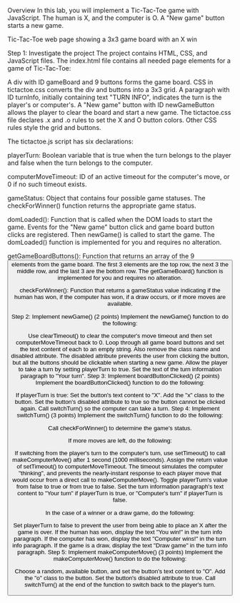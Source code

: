 Overview
In this lab, you will implement a Tic-Tac-Toe game with JavaScript. The human is X, and the computer is O. A "New game" button starts a new game.

Tic-Tac-Toe web page showing a 3x3 game board with an X win

Step 1: Investigate the project
The project contains HTML, CSS, and JavaScript files. The index.html file contains all needed page elements for a game of Tic-Tac-Toe:

A div with ID gameBoard and 9 buttons forms the game board. CSS in tictactoe.css converts the div and buttons into a 3x3 grid.
A paragraph with ID turnInfo, initially containing text "TURN INFO", indicates the turn is the player's or computer's.
A "New game" button with ID newGameButton allows the player to clear the board and start a new game.
The tictactoe.css file declares .x and .o rules to set the X and O button colors. Other CSS rules style the grid and buttons.

The tictactoe.js script has six declarations:

playerTurn: Boolean variable that is true when the turn belongs to the player and false when the turn belongs to the computer.

computerMoveTimeout: ID of an active timeout for the computer's move, or 0 if no such timeout exists.

gameStatus: Object that contains four possible game statuses. The checkForWinner() function returns the appropriate game status.

domLoaded(): Function that is called when the DOM loads to start the game. Events for the "New game" button click and game board button clicks are registered. Then newGame() is called to start the game. The domLoaded() function is implemented for you and requires no alteration.

getGameBoardButtons(): Function that returns an array of the 9 <button> elements from the game board. The first 3 elements are the top row, the next 3 the middle row, and the last 3 are the bottom row. The getGameBoard() function is implemented for you and requires no alteration.

checkForWinner(): Function that returns a gameStatus value indicating if the human has won, if the computer has won, if a draw occurs, or if more moves are available.

Step 2: Implement newGame() (2 points)
Implement the newGame() function to do the following:

Use clearTimeout() to clear the computer's move timeout and then set computerMoveTimeout back to 0.
Loop through all game board buttons and set the text content of each to an empty string. Also remove the class name and disabled attribute. The disabled attribute prevents the user from clicking the button, but all the buttons should be clickable when starting a new game.
Allow the player to take a turn by setting playerTurn to true.
Set the text of the turn information paragraph to "Your turn".
Step 3: Implement boardButtonClicked() (2 points)
Implement the boardButtonClicked() function to do the following:

If playerTurn is true:
Set the button's text content to "X".
Add the "x" class to the button.
Set the button's disabled attribute to true so the button cannot be clicked again.
Call switchTurn() so the computer can take a turn.
Step 4: Implement switchTurn() (3 points)
Implement the switchTurn() function to do the following:

Call checkForWinner() to determine the game's status.

If more moves are left, do the following:

If switching from the player's turn to the computer's turn, use setTimeout() to call makeComputerMove() after 1 second (1000 milliseconds). Assign the return value of setTimeout() to computerMoveTimeout. The timeout simulates the computer "thinking", and prevents the nearly-instant response to each player move that would occur from a direct call to makeComputerMove().
Toggle playerTurn's value from false to true or from true to false.
Set the turn information paragraph's text content to "Your turn" if playerTurn is true, or "Computer's turn" if playerTurn is false.

In the case of a winner or a draw game, do the following:

Set playerTurn to false to prevent the user from being able to place an X after the game is over.
If the human has won, display the text "You win!" in the turn info paragraph.
If the computer has won, display the text "Computer wins!" in the turn info paragraph.
If the game is a draw, display the text "Draw game" in the turn info paragraph.
Step 5: Implement makeComputerMove() (3 points)
Implement the makeComputerMove() function to do the following:

Choose a random, available button, and set the button's text content to "O".
Add the "o" class to the button.
Set the button's disabled attribute to true.
Call switchTurn() at the end of the function to switch back to the player's turn.
